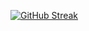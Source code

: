 [![GitHub Streak](https://github-readme-streak-stats.herokuapp.com?user=imisiB)](https://git.io/streak-stats)
